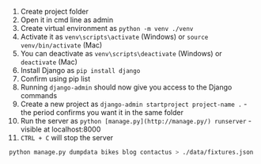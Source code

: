 1. Create project folder
2. Open it in cmd line as admin
3. Create virtual environment as `python -m venv ./venv`
4. Activate it as `venv\scripts\activate` (Windows) or `source venv/bin/activate` (Mac)
5. You can deactivate as `venv\scripts\deactivate` (Windows) or `deactivate` (Mac)
6. Install Django as `pip install django`
7. Confirm using pip list
8. Running `django-admin` should now give you access to the Django commands
9. Create a new project as `django-admin startproject project-name .` - the period confirms you want it in the same folder
10. Run the server as `python [manage.py](http://manage.py/) runserver` - visible at localhost:8000
11. `CTRL + C` will stop the server

```bash
python manage.py dumpdata bikes blog contactus > ./data/fixtures.json 
```